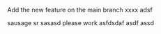 Add the new feature
on the main branch
xxxx
adsf


sausage
sr
sasasd
 please work
asfdsdaf 
asdf
assd
